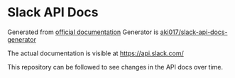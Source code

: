 # Slack API Docs

Generated from [official documentation](https://api.slack.com/)
Generator is [aki017/slack-api-docs-generator](https://github.com/aki017/slack-api-docs-generator)

The actual documentation is visible at https://api.slack.com/

This repository can be followed to see changes in the API docs over time.
